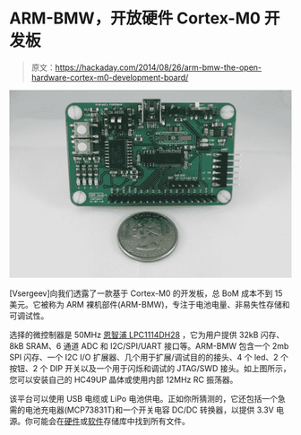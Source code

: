 # ARM-BMW，开放硬件 Cortex-M0 开发板

> 原文：<https://hackaday.com/2014/08/26/arm-bmw-the-open-hardware-cortex-m0-development-board/>

[![](img/b5dd94c6342e7026c793b26cc9c807c7.png)](https://hackaday.com/wp-content/uploads/2014/08/frontq-1500px.jpg)

[Vsergeev]向我们透露了一款基于 Cortex-M0 的开发板，总 BoM 成本不到 15 美元。它被称为 ARM 裸机部件(ARM-BMW)，专注于电池电量、非易失性存储和可调试性。

选择的微控制器是 50MHz [恩智浦 LPC1114DH28](http://www.nxp.com/products/microcontrollers/cortex_m0_m0/lpc1100/LPC1114FDH28.html) ，它为用户提供 32kB 闪存、8kB SRAM、6 通道 ADC 和 I2C/SPI/UART 接口等。ARM-BMW 包含一个 2mb SPI 闪存、一个 I2C I/O 扩展器、几个用于扩展/调试目的的接头、4 个 led、2 个按钮、2 个 DIP 开关以及一个用于闪烁和调试的 JTAG/SWD 接头。如上图所示，您可以安装自己的 HC49UP 晶体或使用内部 12MHz RC 振荡器。

该平台可以使用 USB 电缆或 LiPo 电池供电。正如你所猜测的，它还包括一个急需的电池充电器(MCP73831T)和一个开关电容 DC/DC 转换器，以提供 3.3V 电源。你可能会在[硬件](https://github.com/vsergeev/arm-bmw-hw)或[软件](https://github.com/vsergeev/arm-bmw-sw)存储库中找到所有文件。